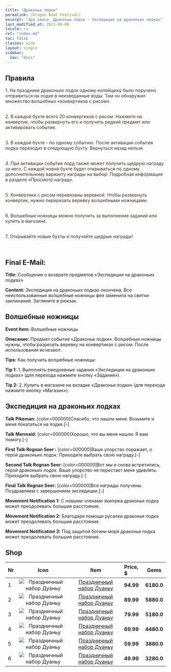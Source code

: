 ```yaml
---
title: "Драконьи лодки"
permalink: /Dragon Boat Festival/
excerpt: "Эра хаоса  Драконьи лодки - Экспедиция на драконьих лодках"
last_modified_at: 2021-06-08
locale: ru
ref: "index.md"
toc: false
classes: wide
layout: single
sidebar:
  nav: "docs"
---
```




## Правила

  <span style="color: #3c2a1e">1. На празднике драконьих лодок одному копейщику было поручено отправиться на лодке в неизведанные воды. Там он обнаружил множество волшебных «конвертиков с рисом». </span><br/>

<br/>  <span style="color: #3c2a1e">2. В каждой бухте всего 20 конвертиков с рисом. Нажмите на конвертик, чтобы развернуть его и получить редкий предмет или активировать событие. </span><br/>

<br/>  <span style="color: #3c2a1e">3. В каждой бухте - по одному событию. После активации события лодка переходит в следующую бухту. Вернуться назад нельзя. </span><br/>

<br/>  <span style="color: #3c2a1e">4. При активации события лорд также может получить щедрую награду за него. С каждой новой бухте будет открываться по одному дополнительному варианту награды на выбор. Подробная информация в разделе «Просмотр наград». </span><br/>

<br/>  <span style="color: #3c2a1e">5. Конвертики с рисом перевязаны веревкой. Чтобы развернуть конвертик, нужно перерезать веревку волшебными ножницами. </span><br/>

<br/>  <span style="color: #3c2a1e">6. Волшебные ножницы можно получить за выполнение заданий или купить в магазине. </span><br/>

<br/>  <span style="color: #3c2a1e">7. Открывайте новые бухты и получайте щедрые награды! </span><br/>

<br/>

## Final E-Mail:

  **Title:** Сообщение о возврате предметов «Экспедиции на драконьих лодках»

  **Content:** Экспедиция на драконьих лодках окончена. Все неиспользованные волшебные ножницы фея заменила на свитки заклинаний. Загляните в рюкзак.



## Волшебные ножницы

  **Event Item:** Волшебные ножницы

  **Описание:** Предмет события «Драконьи лодки». Волшебные ножницы нужны, чтобы разрезать веревку на конвертиках с рисом. После использования исчезают.

  **Tips:** Как получить волшебные ножницы:

  **Tip 1:** 1. Выполнять ежедневные задания «Экспедиции на драконьих лодках» (для перехода нажмите кнопку «Задания»).

  **Tip 2:** 2. Купить в магазине на вкладке «Драконьи лодки» (для перехода нажмите кнопку «Магазин»).



## Экспедиция на драконьих лодках

  **Talk Pikeman:** [color=000000]Спасибо, что нашли меня. Возьмите и меня покататься на лодке.[-]

  **Talk Mermaid:** [color=000000]Хорошо, что вы меня нашли. Я вам помогу.[-]

  **First Talk Regnan Seer :** [color=000000]Ваше упорство поражает, о герой драконьих лодок. Приходите выбрать свою награду.[-]

  **Second Talk Regnan Seer:** [color=000000]Вот мы и снова встретились, герой драконьих лодок. Ваше упорство не перестает меня удивлять. Приходите выбрать свою награду.[-]

  **Final Talk Regnan Seer:** [color=000000]Все награды получены. Поздравляем с завершением экспедиции.[-]

  **Movement Notification 1:** С новыми членами экипажа драконья лодка может преодолевать большие расстояния.

  **Movement Notification 2:** Благодаря помощи русалки драконья лодка может преодолевать большие расстояния.

  **Movement Notification 3:** Под защитой богини моря драконья лодка может преодолевать большие расстояния.



## Shop

  |  Nr  | Icon | Item | Price, $ | Gems | 
  |:-----|:------:|:------:|:-------|:------:|
  | 1 | ![Праздничный набор Дуаньу](/images/t/i_907331.png) | [Праздничный набор Дуаньу](/ItemsRU/con_1715/) | **94.99** | **6180.0** |
  | 2 | ![Праздничный набор Дуаньу](/images/t/i_907331.png) | [Праздничный набор Дуаньу](/ItemsRU/con_1716/) | **89.99** | **5880.0** |
  | 3 | ![Праздничный набор Дуаньу](/images/t/i_907331.png) | [Праздничный набор Дуаньу](/ItemsRU/con_1717/) | **79.99** | **5180.0** |
  | 4 | ![Праздничный набор Дуаньу](/images/t/i_907331.png) | [Праздничный набор Дуаньу](/ItemsRU/con_1718/) | **69.99** | **4480.0** |
  | 5 | ![Праздничный набор Дуаньу](/images/t/i_907331.png) | [Праздничный набор Дуаньу](/ItemsRU/con_1719/) | **59.99** | **3880.0** |
  | 6 | ![Праздничный набор Дуаньу](/images/t/i_907331.png) | [Праздничный набор Дуаньу](/ItemsRU/con_1720/) | **49.99** | **3280.0** |
